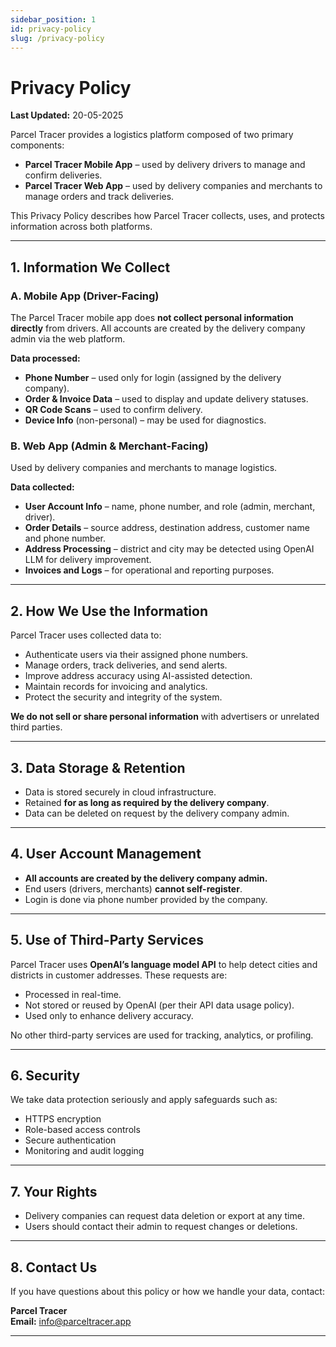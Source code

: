```yaml
---
sidebar_position: 1
id: privacy-policy
slug: /privacy-policy
---
```


# Privacy Policy

**Last Updated:** 20-05-2025

Parcel Tracer provides a logistics platform composed of two primary components:

- **Parcel Tracer Mobile App** – used by delivery drivers to manage and confirm deliveries.
- **Parcel Tracer Web App** – used by delivery companies and merchants to manage orders and track deliveries.

This Privacy Policy describes how Parcel Tracer collects, uses, and protects information across both platforms.

---

## 1. Information We Collect

### A. Mobile App (Driver-Facing)

The Parcel Tracer mobile app does **not collect personal information directly** from drivers. All accounts are created by the delivery company admin via the web platform.

**Data processed:**

- **Phone Number** – used only for login (assigned by the delivery company).
- **Order & Invoice Data** – used to display and update delivery statuses.
- **QR Code Scans** – used to confirm delivery.
- **Device Info** (non-personal) – may be used for diagnostics.

### B. Web App (Admin & Merchant-Facing)

Used by delivery companies and merchants to manage logistics.

**Data collected:**

- **User Account Info** – name, phone number, and role (admin, merchant, driver).
- **Order Details** – source address, destination address, customer name and phone number.
- **Address Processing** – district and city may be detected using OpenAI LLM for delivery improvement.
- **Invoices and Logs** – for operational and reporting purposes.

---

## 2. How We Use the Information

Parcel Tracer uses collected data to:

- Authenticate users via their assigned phone numbers.
- Manage orders, track deliveries, and send alerts.
- Improve address accuracy using AI-assisted detection.
- Maintain records for invoicing and analytics.
- Protect the security and integrity of the system.

**We do not sell or share personal information** with advertisers or unrelated third parties.

---

## 3. Data Storage & Retention

- Data is stored securely in cloud infrastructure.
- Retained **for as long as required by the delivery company**.
- Data can be deleted on request by the delivery company admin.

---

## 4. User Account Management

- **All accounts are created by the delivery company admin.**
- End users (drivers, merchants) **cannot self-register**.
- Login is done via phone number provided by the company.

---

## 5. Use of Third-Party Services

Parcel Tracer uses **OpenAI’s language model API** to help detect cities and districts in customer addresses. These requests are:

- Processed in real-time.
- Not stored or reused by OpenAI (per their API data usage policy).
- Used only to enhance delivery accuracy.

No other third-party services are used for tracking, analytics, or profiling.

---

## 6. Security

We take data protection seriously and apply safeguards such as:

- HTTPS encryption
- Role-based access controls
- Secure authentication
- Monitoring and audit logging

---

## 7. Your Rights

- Delivery companies can request data deletion or export at any time.
- Users should contact their admin to request changes or deletions.

---

## 8. Contact Us

If you have questions about this policy or how we handle your data, contact:

**Parcel Tracer**  
**Email:** info@parceltracer.app

---
